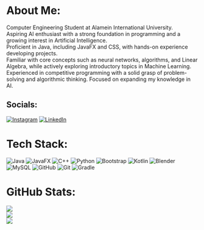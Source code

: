 # About Me:
Computer Engineering Student at Alamein International University.<br>Aspiring AI enthusiast with a strong foundation in programming and a growing interest in Artificial Intelligence.<br>Proficient in Java, including JavaFX and CSS, with hands-on experience developing projects.<br>Familiar with core concepts such as neural networks, algorithms, and Linear Algebra, while actively exploring introductory topics in Machine Learning.<br>Experienced in competitive programming with a solid grasp of problem-solving and algorithmic thinking. Focused on expanding my knowledge in AI.


## Socials:
[![Instagram](https://img.shields.io/badge/Instagram-%23E4405F.svg?logo=Instagram&logoColor=white)](https://instagram.com/ammar_keon) [![LinkedIn](https://img.shields.io/badge/LinkedIn-%230077B5.svg?logo=linkedin&logoColor=white)](https://linkedin.com/in/ammarkeon) 

# Tech Stack:
![Java](https://img.shields.io/badge/java-%23ED8B00.svg?style=for-the-badge&logo=openjdk&logoColor=white)
![JavaFX](https://img.shields.io/badge/javafx-%23FF0000.svg?style=for-the-badge&logo=javafx&logoColor=white)
![C++](https://img.shields.io/badge/c++-%2300599C.svg?style=for-the-badge&logo=c%2B%2B&logoColor=white)
![Python](https://img.shields.io/badge/python-3670A0?style=for-the-badge&logo=python&logoColor=ffdd54)
![Bootstrap](https://img.shields.io/badge/bootstrap-%238511FA.svg?style=for-the-badge&logo=bootstrap&logoColor=white)
![Kotlin](https://img.shields.io/badge/kotlin-%237F52FF.svg?style=for-the-badge&logo=kotlin&logoColor=white)
![Blender](https://img.shields.io/badge/blender-%23F5792A.svg?style=for-the-badge&logo=blender&logoColor=white)
![MySQL](https://img.shields.io/badge/mysql-4479A1.svg?style=for-the-badge&logo=mysql&logoColor=white)
![GitHub](https://img.shields.io/badge/github-%23121011.svg?style=for-the-badge&logo=github&logoColor=white)
![Git](https://img.shields.io/badge/git-%23F05033.svg?style=for-the-badge&logo=git&logoColor=white)
![Gradle](https://img.shields.io/badge/Gradle-02303A.svg?style=for-the-badge&logo=Gradle&logoColor=white)
# GitHub Stats:
![](https://github-readme-stats.vercel.app/api?username=AmmarKeon&theme=dark&hide_border=false&include_all_commits=false&count_private=false)<br/>
![](https://github-readme-streak-stats.herokuapp.com/?user=AmmarKeon&theme=dark&hide_border=false)<br/>
![](https://github-readme-stats.vercel.app/api/top-langs/?username=AmmarKeon&theme=dark&hide_border=false&include_all_commits=false&count_private=false&layout=compact)

